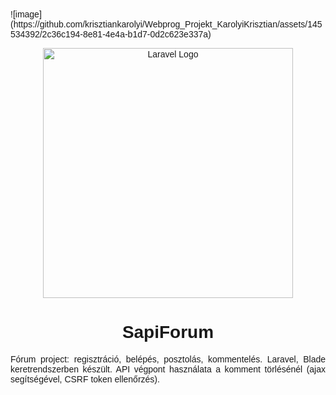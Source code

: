 <div style="font-family: arial">
    ![image](https://github.com/krisztiankarolyi/Webprog_Projekt_KarolyiKrisztian/assets/145534392/2c36c194-8e81-4e4a-b1d7-0d2c623e337a)

<p align="center"><a href="https://laravel.com" target="_blank"><img src="https://sapientia.ro/content/images/IMG_20211103_085923_f-810009.jpg" width="400" alt="Laravel Logo"></a></p>
<h1 align="center">SapiForum</h1>
<p align="justify">Fórum project: regisztráció, belépés, posztolás, kommentelés. Laravel, Blade keretrendszerben készült. API végpont használata a komment törlésénél (ajax segítségével, CSRF token ellenőrzés).</p>
</div>
